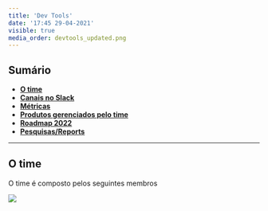 ```yaml
---
title: 'Dev Tools'
date: '17:45 29-04-2021'
visible: true
media_order: devtools_updated.png
---
```


## Sumário

*   [**O time**](https://oraculo.rdstation.com.br/estrutura/times/enablers/dev-tools#o-time)
*   [**Canais no Slack**](https://oraculo.rdstation.com.br/estrutura/times/enablers/dev-tools#canais-no-slack)
*   [**Métricas**](https://oraculo.rdstation.com.br/estrutura/times/enablers/dev-tools#metricas)
*   [**Produtos gerenciados pelo time**](https://oraculo.rdstation.com.br/estrutura/times/enablers/dev-tools#produtos-gerenciados-pelo)
*   [**Roadmap 2022**](https://oraculo.rdstation.com.br/estrutura/times/enablers/dev-tools#roadmap-2022)
*   [**Pesquisas/Reports**](https://oraculo.rdstation.com.br/estrutura/times/enablers/dev-tools#pesquisas-reports)

---

## O time

O time é composto pelos seguintes membros

![](front-end-platform.png)
